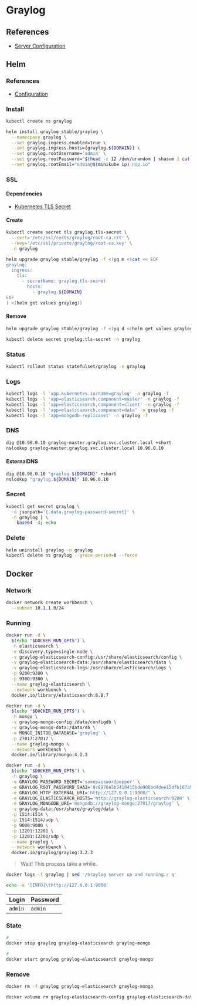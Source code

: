 # Graylog

<!-- https://github.com/petzah/graylog-plugin-matomo -->

## References

- [Server Configuration](https://docs.graylog.org/en/stable/pages/configuration/server.conf.html)

## Helm

### References

- [Configuration](https://github.com/helm/charts/tree/master/stable/graylog#configuration)

### Install

```sh
kubectl create ns graylog
```

```sh
helm install graylog stable/graylog \
  --namespace graylog \
  --set graylog.ingress.enabled=true \
  --set graylog.ingress.hosts={graylog.${DOMAIN}} \
  --set graylog.rootUsername='admin' \
  --set graylog.rootPassword="$(head -c 12 /dev/urandom | shasum | cut -d ' ' -f 1)" \
  --set graylog.rootEmail="admin@$(minikube ip).nip.io"
```

### SSL

#### Dependencies

- [Kubernetes TLS Secret](/k8s-tls-secret.md)

#### Create

```sh
kubectl create secret tls graylog.tls-secret \
  --cert='/etc/ssl/certs/graylog/root-ca.crt' \
  --key='/etc/ssl/private/graylog/root-ca.key' \
  -n graylog
```

```sh
helm upgrade graylog stable/graylog -f <(yq m <(cat << EOF
graylog:
  ingress:
    tls:
      - secretName: graylog.tls-secret
        hosts:
          - graylog.${DOMAIN}
EOF
) <(helm get values graylog))
```

#### Remove

```sh
helm upgrade graylog stable/graylog -f <(yq d <(helm get values graylog) ingress.tls)

kubectl delete secret graylog.tls-secret -n graylog
```

### Status

```sh
kubectl rollout status statefulset/graylog -n graylog
```

### Logs

```sh
kubectl logs -l 'app.kubernetes.io/name=graylog' -n graylog -f
kubectl logs -l 'app=elasticsearch,component=master' -n graylog -f
kubectl logs -l 'app=elasticsearch,component=client' -n graylog -f
kubectl logs -l 'app=elasticsearch,component=data' -n graylog -f
kubectl logs -l 'app=mongodb-replicaset' -n graylog -f
```

### DNS

```sh
dig @10.96.0.10 graylog-master.graylog.svc.cluster.local +short
nslookup graylog-master.graylog.svc.cluster.local 10.96.0.10
```

#### ExternalDNS

```sh
dig @10.96.0.10 "graylog.${DOMAIN}" +short
nslookup "graylog.${DOMAIN}" 10.96.0.10
```

### Secret

```sh
kubectl get secret graylog \
  -o jsonpath='{.data.graylog-password-secret}' \
  -n graylog | \
    base64 -d; echo
```

### Delete

```sh
helm uninstall graylog -n graylog
kubectl delete ns graylog --grace-period=0 --force
```

## Docker

### Network

```sh
docker network create workbench \
  --subnet 10.1.1.0/24
```

### Running

```sh
docker run -d \
  $(echo "$DOCKER_RUN_OPTS") \
  -h elasticsearch \
  -e discovery.type=single-node \
  -v graylog-elasticsearch-config:/usr/share/elasticsearch/config \
  -v graylog-elasticsearch-data:/usr/share/elasticsearch/data \
  -v graylog-elasticsearch-logs:/usr/share/elasticsearch/logs \
  -p 9200:9200 \
  -p 9300:9300 \
  --name graylog-elasticsearch \
  --network workbench \
  docker.io/library/elasticsearch:6.8.7
```

```sh
docker run -d \
  $(echo "$DOCKER_RUN_OPTS") \
  -h mongo \
  -v graylog-mongo-config:/data/configdb \
  -v graylog-mongo-data:/data/db \
  -e MONGO_INITDB_DATABASE='graylog' \
  -p 27017:27017 \
  --name graylog-mongo \
  --network workbench \
  docker.io/library/mongo:4.2.3
```

```sh
docker run -d \
  $(echo "$DOCKER_RUN_OPTS") \
  -h graylog \
  -e GRAYLOG_PASSWORD_SECRET='somepasswordpepper' \
  -e GRAYLOG_ROOT_PASSWORD_SHA2='8c6976e5b5410415bde908bd4dee15dfb167a9c873fc4bb8a81f6f2ab448a918' \
  -e GRAYLOG_HTTP_EXTERNAL_URI='http://127.0.0.1:9000/' \
  -e GRAYLOG_ELASTICSEARCH_HOSTS='http://graylog-elasticsearch:9200' \
  -e GRAYLOG_MONGODB_URI='mongodb://graylog-mongo:27017/graylog' \
  -v graylog-data:/usr/share/graylog/data \
  -p 1514:1514 \
  -p 1514:1514/udp \
  -p 9000:9000 \
  -p 12201:12201 \
  -p 12201:12201/udp \
  --name graylog \
  --network workbench \
  docker.io/graylog/graylog:3.2.3
```

> Wait! This process take a while.

```sh
docker logs -f graylog | sed '/Graylog server up and running./ q'
```

```sh
echo -e '[INFO]\thttp://127.0.0.1:9000'
```

| Login   | Password |
| ------- | -------- |
| `admin` | `admin`  |

### State

```sh
#
docker stop graylog graylog-elasticsearch graylog-mongo

#
docker start graylog graylog-elasticsearch graylog-mongo
```

### Remove

```sh
docker rm -f graylog graylog-elasticsearch graylog-mongo

docker volume rm graylog-elasticsearch-config graylog-elasticsearch-data graylog-elasticsearch-logs graylog-mongo-config graylog-mongo-data  graylog-data
```
